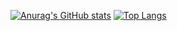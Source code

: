[![Anurag's GitHub stats](https://github-readme-stats.vercel.app/api?username=GameVasionYT)](https://github.com/anuraghazra/github-readme-stats)
[![Top Langs](https://github-readme-stats.vercel.app/api/top-langs/?username=GameVasionYT)](https://github.com/anuraghazra/github-readme-stats)
